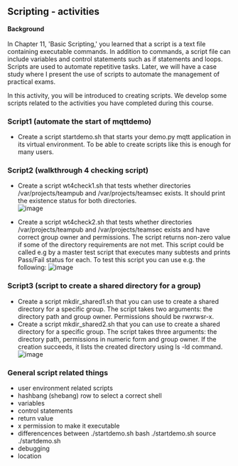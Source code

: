 ## Scripting - activities

**Background**  
<br>In Chapter 11, 'Basic Scripting,' you learned that a script is a text file containing executable commands. In addition to commands, a script file can include variables and control statements such as if statements and loops. Scripts are used to automate repetitive tasks. Later, we will have a case study where I present the use of scripts to automate the management of practical exams.

In this activity, you will be introduced to creating scripts. We develop some scripts related to the activities you have completed during this course.



### Script1 (automate the start of mqttdemo)
* Create a script startdemo.sh that starts your demo.py mqtt application in its virtual environment. To be able to create scripts like this is enough for many users.

### Script2  (walkthrough 4 checking script)
* Create a script wt4check1.sh that tests whether directories /var/projects/teampub and /var/projects/teamsec exists. It should print the existence status for both directories.  
  ![image](https://github.com/user-attachments/assets/f4d8e723-641b-45b1-b48c-4c1cf9af85dd)

* Create a script wt4check2.sh that tests whether directories /var/projects/teampub and /var/projects/teamsec exists and have correct group owner and permissions. The script returns non-zero value if some of the directory requirements are not met. This script could be called e.g by a master test script that executes many subtests and prints Pass/Fail status for each. To test this script you can use e.g. the following:
   ![image](https://github.com/user-attachments/assets/903b2114-9855-421f-b407-0c48240996bc)

  
  


### Script3  (script to create a shared directory for a group)
* Create a script mkdir_shared1.sh that you can use to create a shared directory for a specific group. The script takes two arguments: the directory path and group owner. Permissions should be rwxrwsr-x.
* Create a script mkdir_shared2.sh that you can use to create a shared directory for a specific group. The script takes three arguments: the directory path, permissions in numeric form and group owner.  If the creation succeeds, it lists the created directory using ls -ld command.  
![image](https://github.com/user-attachments/assets/314a3050-e0ea-43e7-9efc-f4f3c6943398)

 

### General script related things  
  * user environment related scripts
  * hashbang (shebang) row to select a correct shell
  * variables
  * control statements
  * return value
  * x permission to make it executable
  * differencences between ./startdemo.sh   bash ./startdemo.sh  source ./startdemo.sh
  * debugging
  * location
